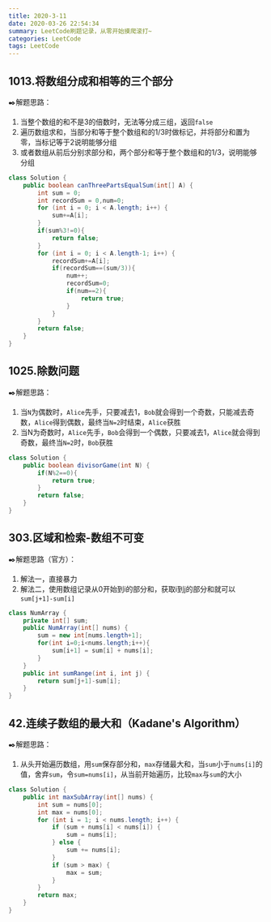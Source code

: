 ```yaml
---
title: 2020-3-11
date: 2020-03-26 22:54:34
summary: LeetCode刷题记录，从零开始摸爬滚打~
categories: LeetCode
tags: LeetCode
---
```


## 1013.将数组分成和相等的三个部分

:black_nib:解题思路：

1. 当整个数组的和不是3的倍数时，无法等分成三组，返回`false`
2. 遍历数组求和，当部分和等于整个数组和的1/3时做标记，并将部分和置为零，当标记等于2说明能够分组
3. 或者数组从前后分别求部分和，两个部分和等于整个数组和的1/3，说明能够分组

<!--more-->

```java
class Solution {
    public boolean canThreePartsEqualSum(int[] A) {
        int sum = 0;
		int recordSum = 0,num=0;
		for (int i = 0; i < A.length; i++) {
			sum+=A[i];
		}
		if(sum%3!=0){
			return false;
		}
		for (int i = 0; i < A.length-1; i++) {
			recordSum+=A[i];
			if(recordSum==(sum/3)){
				num++;
				recordSum=0;
				if(num==2){
					return true;
				}
			}
		}
		return false;
    }
}
```

## 1025.除数问题

:black_nib:解题思路：

1. 当`N`为偶数时，`Alice`先手，只要减去1，`Bob`就会得到一个奇数，只能减去奇数，`Alice`得到偶数，最终当`N=2`时结束，`Alice`获胜
2. 当N为奇数时，`Alice`先手，`Bob`会得到一个偶数，只要减去1，`Alice`就会得到奇数，最终当`N=2`时，`Bob`获胜

```java
class Solution {
    public boolean divisorGame(int N) {
        if(N%2==0){
            return true;
        }
        return false;
    }
}
```

## 303.区域和检索-数组不可变

:black_nib:解题思路（官方）：

1. 解法一，直接暴力
2. 解法二，使用数组记录从0开始到i的部分和，获取i到j的部分和就可以`sum[j+1]-sum[i]`

```java
class NumArray {
    private int[] sum;
    public NumArray(int[] nums) {
        sum = new int[nums.length+1];
        for(int i=0;i<nums.length;i++){
            sum[i+1] = sum[i] + nums[i];
        }
    }
    public int sumRange(int i, int j) {
        return sum[j+1]-sum[i];
    }
}
```

## 42.连续子数组的最大和（Kadane's Algorithm）

:black_nib:解题思路：

1. 从头开始遍历数组，用`sum`保存部分和，`max`存储最大和，当`sum`小于`nums[i]`的值，舍弃`sum`，令`sum=nums[i]`，从当前开始遍历，比较`max`与`sum`的大小

```java
class Solution {
    public int maxSubArray(int[] nums) {
		int sum = nums[0];
		int max = nums[0];
		for (int i = 1; i < nums.length; i++) {
			if (sum + nums[i] < nums[i]) {
				sum = nums[i];
			} else {
				sum += nums[i];
			}
            if (sum > max) {
				max = sum;
			}
		}
		return max;
    }
}
```


